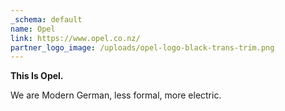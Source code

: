 ```yaml
---
_schema: default
name: Opel
link: https://www.opel.co.nz/
partner_logo_image: /uploads/opel-logo-black-trans-trim.png
---
```

**This Is Opel.&nbsp;**

We are Modern German, less formal, more electric.